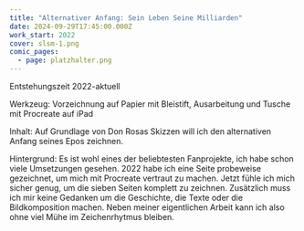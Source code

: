 ```yaml
---
title: "Alternativer Anfang: Sein Leben Seine Milliarden"
date: 2024-09-29T17:45:00.000Z
work_start: 2022
cover: slsm-1.png
comic_pages:
  - page: platzhalter.png
---
```



Entstehungszeit 2022-aktuell

Werkzeug: Vorzeichnung auf Papier mit Bleistift, Ausarbeitung und Tusche mit Procreate auf iPad

Inhalt: Auf Grundlage von Don Rosas Skizzen will ich den alternativen Anfang seines Epos zeichnen.

Hintergrund: Es ist wohl eines der beliebtesten Fanprojekte, ich habe schon viele Umsetzungen gesehen. 2022 habe ich eine Seite probeweise gezeichnet, um mich mit Procreate vertraut zu machen. Jetzt fühle ich mich sicher genug, um die sieben Seiten komplett zu zeichnen. Zusätzlich muss ich mir keine Gedanken um die Geschichte, die Texte oder die Bildkomposition machen. Neben meiner eigentlichen Arbeit kann ich also ohne viel Mühe im Zeichenrhytmus bleiben.
